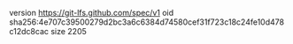 version https://git-lfs.github.com/spec/v1
oid sha256:4e707c39500279d2bc3a6c6384d74580cef31f723c18c24fe10d478c12dc8cac
size 2205
